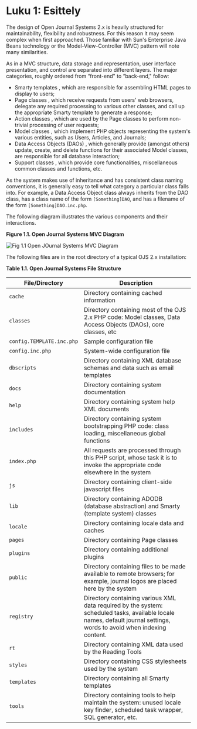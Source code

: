 # Luku 1: Esittely

The design of Open Journal Systems 2.x is heavily structured for maintainability, flexibility and robustness. For this reason it may seem complex when first approached. Those familiar with Sun's Enterprise Java Beans technology or the Model-View-Controller (MVC) pattern will note many similarities.

As in a MVC structure, data storage and representation, user interface presentation, and control are separated into different layers. The major categories, roughly ordered from “front-end" to “back-end," follow:

- Smarty templates , which are responsible for assembling HTML pages to display to users;
- Page classes , which receive requests from users' web browsers, delegate any required processing to various other classes, and call up the appropriate Smarty template to generate a response;
- Action classes , which are used by the Page classes to perform non-trivial processing of user requests;
- Model classes , which implement PHP objects representing the system's various entities, such as Users, Articles, and Journals;
- Data Access Objects (DAOs) , which generally provide (amongst others) update, create, and delete functions for their associated Model classes, are responsible for all database interaction;
- Support classes , which provide core functionalities, miscellaneous common classes and functions, etc.

As the system makes use of inheritance and has consistent class naming conventions, it is generally easy to tell what category a particular class falls into. For example, a Data Access Object class always inherits from the DAO class, has a class name of the form `[Something]DAO`, and has a filename of the form `[Something]DAO.inc.php`.

The following diagram illustrates the various components and their interactions.

**Figure 1.1. Open Journal Systems MVC Diagram**

![Fig 1.1 Open JOurnal Systems MVC Diagram](/fig1.png)

The following files are in the root directory of a typical OJS 2.x installation:

**Table 1.1. Open Journal Systems File Structure**

| File/Directory            | Description                                                                                                                                                            |
| ------------------------- | ---------------------------------------------------------------------------------------------------------------------------------------------------------------------- |
| `cache`                   | Directory containing cached information                                                                                                                                |
| `classes`                 | Directory containing most of the OJS 2.x PHP code: Model classes, Data Access Objects (DAOs), core classes, etc                                                        |
| `config.TEMPLATE.inc.php` | Sample configuration file                                                                                                                                              |
| `config.inc.php`          | System-wide configuration file                                                                                                                                         |
| `dbscripts`               | Directory containing XML database schemas and data such as email templates                                                                                             |
| `docs`                    | Directory containing system documentation                                                                                                                              |
| `help`                    | Directory containing system help XML documents                                                                                                                         |
| `includes`                | Directory containing system bootstrapping PHP code: class loading, miscellaneous global functions                                                                      |
| `index.php`               | All requests are processed through this PHP script, whose task it is to invoke the appropriate code elsewhere in the system                                            |
| `js`                      | Directory containing client-side javascript files                                                                                                                      |
| `lib`                     | Directory containing ADODB (database abstraction) and Smarty (template system) classes                                                                                 |
| `locale`                  | Directory containing locale data and caches                                                                                                                            |
| `pages`                   | Directory containing Page classes                                                                                                                                      |
| `plugins`                 | Directory containing additional plugins                                                                                                                                |
| `public`                  | Directory containing files to be made available to remote browsers; for example, journal logos are placed here by the system                                           |
| `registry`                | Directory containing various XML data required by the system: scheduled tasks, available locale names, default journal settings, words to avoid when indexing content. |
| `rt`                      | Directory containing XML data used by the Reading Tools                                                                                                                |
| `styles`                  | Directory containing CSS stylesheets used by the system                                                                                                                |
| `templates`               | Directory containing all Smarty templates                                                                                                                              |
| `tools`                   | Directory containing tools to help maintain the system: unused locale key finder, scheduled task wrapper, SQL generator, etc.                                          |
